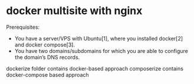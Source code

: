 # docker multisite with nginx

Prerequisites:

- You have a server/VPS with Ubuntu[1], where you installed docker[2] and docker compose[3].
- You have two domains/subdomains for which you are able to configure the domain’s DNS records.

dockerize folder contains docker-based approach
composerize contains docker-compose based approach

